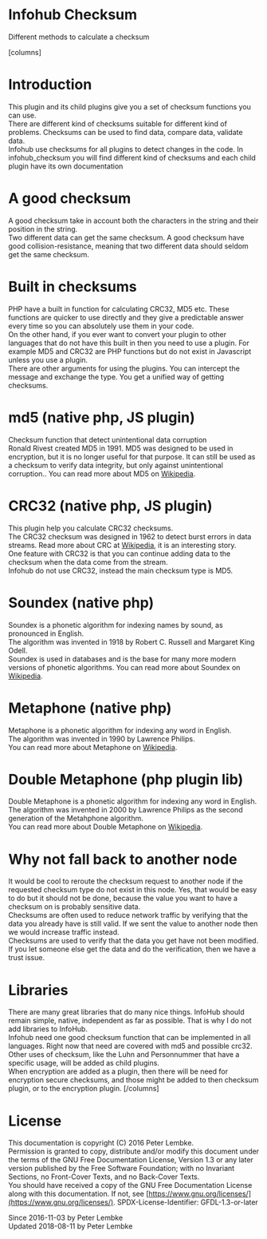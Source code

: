 # Infohub Checksum

Different methods to calculate a checksum

[columns]

# Introduction

This plugin and its child plugins give you a set of checksum functions you can use.  
There are different kind of checksums suitable for different kind of problems. Checksums can be used to find data,
compare data, validate data.  
Infohub use checksums for all plugins to detect changes in the code. In infohub_checksum you will find different kind of
checksums and each child plugin have its own documentation

# A good checksum

A good checksum take in account both the characters in the string and their position in the string.  
Two different data can get the same checksum. A good checksum have good collision-resistance, meaning that two different
data should seldom get the same checksum.

# Built in checksums

PHP have a built in function for calculating CRC32, MD5 etc. These functions are quicker to use directly and they give a
predictable answer every time so you can absolutely use them in your code.  
On the other hand, if you ever want to convert your plugin to other languages that do not have this built in then you
need to use a plugin. For example MD5 and CRC32 are PHP functions but do not exist in Javascript unless you use a
plugin.  
There are other arguments for using the plugins. You can intercept the message and exchange the type. You get a unified
way of getting checksums.

# md5 (native php, JS plugin)

Checksum function that detect unintentional data corruption  
Ronald Rivest created MD5 in 1991. MD5 was designed to be used in encryption, but it is no longer useful for that
purpose. It can still be used as a checksum to verify data integrity, but only against unintentional corruption.. You
can read more about MD5 on <a href="https://en.wikipedia.org/wiki/MD5" target="_blank">Wikipedia</a>.

# CRC32 (native php, JS plugin)

This plugin help you calculate CRC32 checksums.  
The CRC32 checksum was designed in 1962 to detect burst errors in data streams. Read more about CRC
at <a href="https://en.wikipedia.org/wiki/Cyclic_redundancy_check" target="_blank">Wikipedia</a>, it is an interesting
story.  
One feature with CRC32 is that you can continue adding data to the checksum when the data come from the stream.  
Infohub do not use CRC32, instead the main checksum type is MD5.

# Soundex (native php)

Soundex is a phonetic algorithm for indexing names by sound, as pronounced in English.  
The algorithm was invented in 1918 by Robert C. Russell and Margaret King Odell.  
Soundex is used in databases and is the base for many more modern versions of phonetic algorithms. You can read more
about Soundex on <a href="https://en.wikipedia.org/wiki/Soundex" target="_blank">Wikipedia</a>.

# Metaphone (native php)

Metaphone is a phonetic algorithm for indexing any word in English.  
The algorithm was invented in 1990 by Lawrence Philips.  
You can read more about Metaphone on <a href="https://en.wikipedia.org/wiki/Metaphone" target="_blank">Wikipedia</a>.

# Double Metaphone (php plugin lib)

Double Metaphone is a phonetic algorithm for indexing any word in English.  
The algorithm was invented in 2000 by Lawrence Philips as the second generation of the Metahphone algorithm.  
You can read more about Double Metaphone on <a href="https://en.wikipedia.org/wiki/Metaphone" target="_blank">
Wikipedia</a>.

# Why not fall back to another node

It would be cool to reroute the checksum request to another node if the requested checksum type do not exist in this
node. Yes, that would be easy to do but it should not be done, because the value you want to have a checksum on is
probably sensitive data.  
Checksums are often used to reduce network traffic by verifying that the data you already have is still valid. If we
sent the value to another node then we would increase traffic instead.  
Checksums are used to verify that the data you get have not been modified. If you let someone else get the data and do
the verification, then we have a trust issue.

# Libraries

There are many great libraries that do many nice things. InfoHub should remain simple, native, independent as far as
possible. That is why I do not add libraries to InfoHub.  
Infohub need one good checksum function that can be implemented in all languages. Right now that need are covered with
md5 and possible crc32.  
Other uses of checksum, like the Luhn and Personnummer that have a specific usage, will be added as child plugins.  
When encryption are added as a plugin, then there will be need for encryption secure checksums, and those might be added
to then checksum plugin, or to the encryption plugin.
[/columns]

# License

This documentation is copyright (C) 2016 Peter Lembke.  
Permission is granted to copy, distribute and/or modify this document under the terms of the GNU Free Documentation
License, Version 1.3 or any later version published by the Free Software Foundation; with no Invariant Sections, no
Front-Cover Texts, and no Back-Cover Texts.  
You should have received a copy of the GNU Free Documentation License along with this documentation. If not,
see [https://www.gnu.org/licenses/](https://www.gnu.org/licenses/). SPDX-License-Identifier: GFDL-1.3-or-later

Since 2016-11-03 by Peter Lembke  
Updated 2018-08-11 by Peter Lembke  
